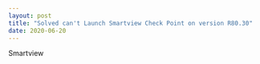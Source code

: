 ```yaml
---
layout: post
title: "Solved can't Launch Smartview Check Point on version R80.30"
date: 2020-06-20
---
```


Smartview

